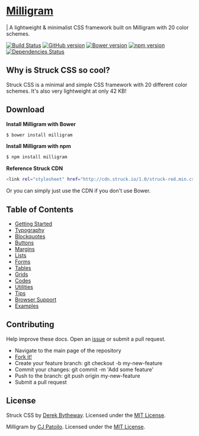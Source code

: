 # [Milligram](http://milligram.github.io)

| A lightweight & minimalist CSS framework built on Milligram with 20 color schemes.

[![Build Status](https://travis-ci.org/struck-io/struck-css.svg?branch=master)](https://travis-ci.org/struck-io/struck-css)
[![GitHub version](https://badge.fury.io/gh/struck-io%2Fmstruck-css.svg)](https://badge.fury.io/gh/struck-io%2Fstruck-css)
[![Bower version](https://badge.fury.io/bo/struck-io.svg)](https://badge.fury.io/bo/struck-io)
[![npm version](https://badge.fury.io/js/struck-io.svg)](http://badge.fury.io/js/struck-io)
[![Dependencies Status](https://david-dm.org/struck-io/struck-css.svg)](https://travis-ci.org/struck-io/struck-css)


## Why is Struck CSS so cool?

Struck CSS is a minimal and simple CSS framework with 20 different color schemes. It's also very lightweight at only 42 KB!


## Download

**Install Milligram with Bower**

```sh
$ bower install milligram
```

**Install Milligram with npm**

```sh
$ npm install milligram
```

**Reference Struck CDN**

```sh
<link rel="stylesheet" href="http://cdn.struck.io/1.0/struck-red.min.css">
```

Or you can simply just use the CDN if you don't use Bower.


## Table of Contents

- [Getting Started](http://css.struck.io/#getting-started)
- [Typography](http://css.struck.io/#typography)
- [Blockquotes](http://css.struck.io/#blockquotes)
- [Buttons](http://css.struck.io/#buttons)
- [Margins](http://css.struck.io/#margins)
- [Lists](http://css.struck.io/#lists)
- [Forms](http://css.struck.io/#forms)
- [Tables](http://css.struck.io/#tables)
- [Grids](http://css.struck.io/#grids)
- [Codes](http://css.struck.io/#codes)
- [Utilities](http://css.struck.io/#utilities)
- [Tips](http://css.struck.io/#tips)
- [Browser Support](http://css.struck.io/#browser-support)
- [Examples](http://css.struck.io/#examples)


## Contributing

Help improve these docs. Open an [issue](https://github.com/struck-io/struck-css/issues/new) or submit a pull request.

- Navigate to the main page of the repository
- [Fork it!](https://github.com/struck-io/struck-css#fork-destination-box)
- Create your feature branch: git checkout -b my-new-feature
- Commit your changes: git commit -m 'Add some feature'
- Push to the branch: git push origin my-new-feature
- Submit a pull request


## License

Struck CSS by [Derek Bytheway](https://github.com/derekbtw). Licensed under the [MIT License](http://struck-io.mit-license.org/).

Milligram by [CJ Patoilo](http://cjpatoilo.com). Licensed under the [MIT License](http://cjpatoilo.mit-license.org).
